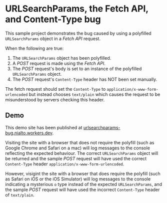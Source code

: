 # URLSearchParams, the Fetch API, and Content-Type bug

This sample project demonstrates the bug caused by using a polyfilled `URLSearchParams` object in a *Fetch API* request.

When the following are true:
1. The `URLSearchParams` object has been polyfilled.
2. A *POST* request is made using the *Fetch API*.
3. The *POST* request's body is set to an instance of the polyfilled `URLSearchParams` object.
4. The *POST* request's `Content-Type` header has NOT been set manually.

The fetch request should set the `Content-Type` to `application/x-www-form-urlencoded` but instead chooses `text/plain`
which causes the request to be misunderstood by servers checking this header.

## Demo

This demo site has been published at
[urlsearchparams-bug.nialto.workers.dev](https://urlsearchparams-bug.nialto.workers.dev/).

Visiting the site with a browser that does not require the polyfill (such as Google Chrome and Safari on a mac) will
log messages to the console reflecting the expected behaviour. The correct `URLSearchParams` object will be returned
and the sample *POST* request will have used the correct `Content-Type` header `application/x-www-form-urlencoded`.

However, visigint the site with a browser that does require the polyfill (such as Safari on iOS or the iOS Simulator)
will log messages to the console indicating a mysterious `o` type instead of the expected `URLSearchParams`, and the
sample *POST* request will have used the incorrect `Content-Type` header of `text/plain`.

